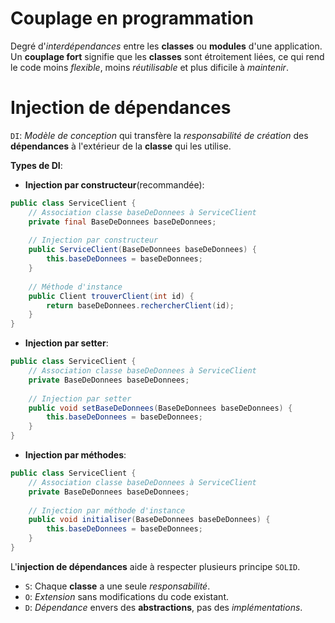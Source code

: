 # Couplage en programmation
Degré d'_interdépendances_ entre les __classes__ ou __modules__ d'une application.
Un __couplage fort__ signifie que les __classes__ sont étroitement liées, ce qui rend le code moins _flexible_, moins _réutilisable_ et plus dificile à _maintenir_.

# Injection de dépendances
`DI`: _Modèle de conception_ qui transfère la _responsabilité de création_ des __dépendances__ à l'extérieur de la __classe__ qui les utilise.

__Types de DI__:

- __Injection par constructeur__(recommandée):
```java
public class ServiceClient {
    // Association classe baseDeDonnees à ServiceClient
    private final BaseDeDonnees baseDeDonnees;
    
    // Injection par constructeur
    public ServiceClient(BaseDeDonnees baseDeDonnees) {
        this.baseDeDonnees = baseDeDonnees;
    }
    
    // Méthode d'instance
    public Client trouverClient(int id) {
        return baseDeDonnees.rechercherClient(id);
    }
}
```

- __Injection par setter__:
```java
public class ServiceClient {
    // Association classe baseDeDonnees à ServiceClient
    private BaseDeDonnees baseDeDonnees;
    
    // Injection par setter
    public void setBaseDeDonnees(BaseDeDonnees baseDeDonnees) {
        this.baseDeDonnees = baseDeDonnees;
    }
}
```

- __Injection par méthodes__:
```java
public class ServiceClient {
    // Association classe baseDeDonnees à ServiceClient
    private BaseDeDonnees baseDeDonnees;
    
    // Injection par méthode d'instance
    public void initialiser(BaseDeDonnees baseDeDonnees) {
        this.baseDeDonnees = baseDeDonnees;
    }
}
```

L'__injection de dépendances__ aide à respecter plusieurs principe `SOLID`.
- `S`: Chaque __classe__ a une seule _responsabilité_.
- `O`: _Extension_ sans modifications du code existant.
- `D`: _Dépendance_ envers des __abstractions__, pas des _implémentations_.